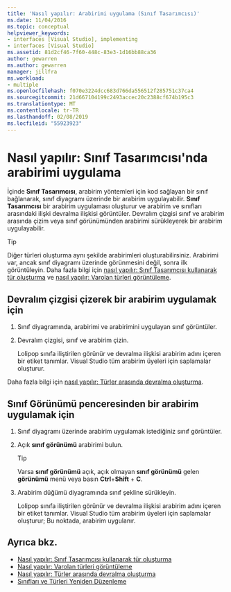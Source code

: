 ```yaml
---
title: 'Nasıl yapılır: Arabirimi uygulama (Sınıf Tasarımcısı)'
ms.date: 11/04/2016
ms.topic: conceptual
helpviewer_keywords:
- interfaces [Visual Studio], implementing
- interfaces [Visual Studio]
ms.assetid: 81d2cf46-7f60-448c-83e3-1d16bb88ca36
author: gewarren
ms.author: gewarren
manager: jillfra
ms.workload:
- multiple
ms.openlocfilehash: f070e3224dcc683d766da556512f285751c37ca4
ms.sourcegitcommit: 21d667104199c2493accec20c2388cf674b195c3
ms.translationtype: MT
ms.contentlocale: tr-TR
ms.lasthandoff: 02/08/2019
ms.locfileid: "55923923"
---
```

# <a name="how-to-implement-an-interface-in-class-designer"></a>Nasıl yapılır: Sınıf Tasarımcısı'nda arabirimi uygulama

İçinde **Sınıf Tasarımcısı**, arabirim yöntemleri için kod sağlayan bir sınıf bağlanarak, sınıf diyagramı üzerinde bir arabirim uygulayabilir. **Sınıf Tasarımcısı** bir arabirim uygulaması oluşturur ve arabirim ve sınıfları arasındaki ilişki devralma ilişkisi görüntüler. Devralım çizgisi sınıf ve arabirim arasında çizim veya sınıf görünümünden arabirimi sürükleyerek bir arabirim uygulayabilir.

> [!TIP]
> Diğer türleri oluşturma aynı şekilde arabirimleri oluşturabilirsiniz. Arabirimi var, ancak sınıf diyagramı üzerinde görünmesini değil, sonra ilk görüntüleyin. Daha fazla bilgi için [nasıl yapılır: Sınıf Tasarımcısı kullanarak tür oluşturma](how-to-create-types.md) ve [nasıl yapılır: Varolan türleri görüntüleme](how-to-view-existing-types.md).

## <a name="to-implement-an-interface-by-drawing-an-inheritance-line"></a>Devralım çizgisi çizerek bir arabirim uygulamak için

1.  Sınıf diyagramında, arabirimi ve arabirimini uygulayan sınıf görüntüler.

2.  Devralım çizgisi, sınıf ve arabirim çizin.

     Lolipop sınıfa iliştirilen görünür ve devralma ilişkisi arabirim adını içeren bir etiket tanımlar. Visual Studio tüm arabirim üyeleri için saplamalar oluşturur.

Daha fazla bilgi için [nasıl yapılır: Türler arasında devralma oluşturma](how-to-create-inheritance-between-types.md).

## <a name="to-implement-an-interface-from-the-class-view-window"></a>Sınıf Görünümü penceresinden bir arabirim uygulamak için

1.  Sınıf diyagramı üzerinde arabirim uygulamak istediğiniz sınıf görüntüler.

2.  Açık **sınıf görünümü** arabirimi bulun.

    > [!TIP]
    > Varsa **sınıf görünümü** açık, açık olmayan **sınıf görünümü** gelen **görünümü** menü veya basın **Ctrl**+**Shift** + **C**.

3.  Arabirim düğümü diyagramında sınıf şekline sürükleyin.

     Lolipop sınıfa iliştirilen görünür ve devralma ilişkisi arabirim adını içeren bir etiket tanımlar. Visual Studio tüm arabirim üyeleri için saplamalar oluşturur; Bu noktada, arabirim uygulanır.

## <a name="see-also"></a>Ayrıca bkz.

- [Nasıl yapılır: Sınıf Tasarımcısı kullanarak tür oluşturma](how-to-create-types.md)
- [Nasıl yapılır: Varolan türleri görüntüleme](how-to-view-existing-types.md)
- [Nasıl yapılır: Türler arasında devralma oluşturma](how-to-create-inheritance-between-types.md)
- [Sınıfları ve Türleri Yeniden Düzenleme](refactoring-classes-and-types.md)